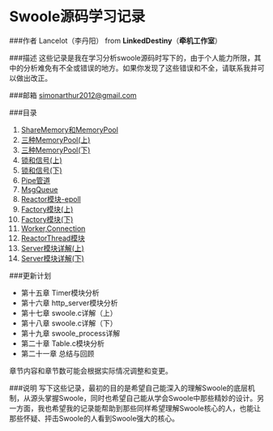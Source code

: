 Swoole源码学习记录
===================

###作者
Lancelot（李丹阳） from **LinkedDestiny**（**牵机工作室**）

###描述
这些记录是我在学习分析swoole源码时写下的，由于个人能力所限，其中的分析难免有不全或错误的地方。如果你发现了这些错误和不全，请联系我并可以做出改正。

###邮箱
simonarthur2012@gmail.com

###目录
1. [ShareMemory和MemoryPool](01.ShareMemory和MemoryPool.md)
2. [三种MemoryPool(上)](02.三种MemoryPool(上).md)
3. [三种MemoryPool(下)](03.三种MemoryPool(下).md)
4. [锁和信号(上)](04.锁和信号(上).md)
5. [锁和信号(下)](05.锁和信号(下).md)
6. [Pipe管道](06.Pipe管道.md)
7. [MsgQueue](07.MsgQueue.md)
8. [Reactor模块-epoll](08.Reactor模块-epoll.md)
9. [Factory模块(上)](09.Factory模块(上).md)
10. [Factory模块(下)](10.Factory模块(下).md)
11. [Worker,Connection](11.Worker,Connection.md)
12. [ReactorThread模块](12.ReactorThread模块.md)
13. [Server模块详解(上)](13.Server模块详解(上).md)
14. [Server模块详解(下)](14.Server模块详解(下).md)

###更新计划
 - 第十五章 Timer模块分析
 - 第十六章 http_server模块分析
 - 第十七章 swoole.c详解（上）
 - 第十八章 swoole.c详解（下）
 - 第十九章 swoole_process详解
 - 第二十章 Table.c模块分析
 - 第二十一章 总结与回顾

章节内容和章节数可能会根据实际情况调整和变更。

###说明
写下这些记录，最初的目的是希望自己能深入的理解Swoole的底层机制，从源头掌握Swoole，同时也希望自己能从学会Swoole中那些精妙的设计。另一方面，我也希望我的记录能帮助到那些同样希望理解Swoole核心的人，也能让那些怀疑、抨击Swoole的人看到Swoole强大的核心。
